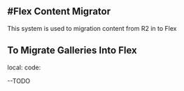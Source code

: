 #Flex Content Migrator
-----------------------

This system is used to migration content from R2 in to Flex

## To Migrate Galleries Into Flex

local: 
code:

--TODO